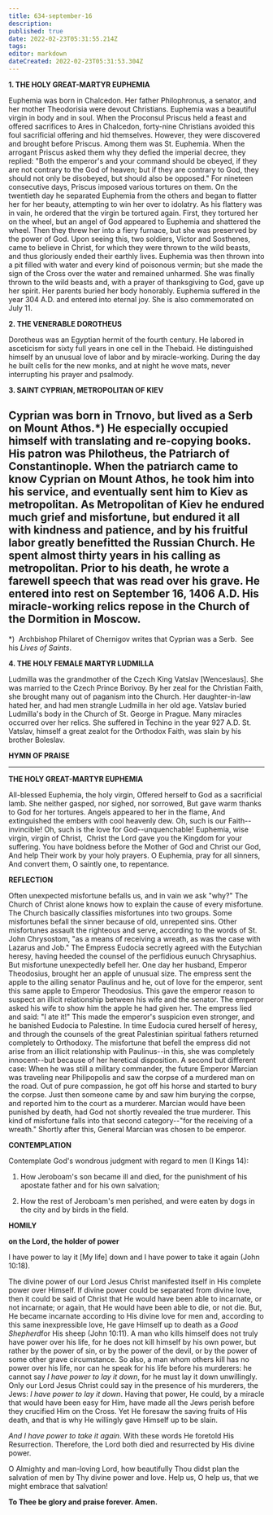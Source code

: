 ```yaml
---
title: 634-september-16
description: 
published: true
date: 2022-02-23T05:31:55.214Z
tags: 
editor: markdown
dateCreated: 2022-02-23T05:31:53.304Z
---
```



**1. THE HOLY GREAT-MARTYR EUPHEMIA**

Euphemia was born in Chalcedon. Her father Philophronus, a senator, and her mother Theodorisia were devout Christians. Euphemia was a beautiful virgin in body and in soul. When the Proconsul Priscus held a feast and offered sacrifices to Ares in Chalcedon, forty-nine Christians avoided this foul sacrificial offering and hid themselves. However, they were discovered and brought before Priscus. Among them was St. Euphemia. When the arrogant Priscus asked them why they defied the imperial decree, they replied: "Both the emperor's and your command should be obeyed, if they are not contrary to the God of heaven; but if they are contrary to God, they should not only be disobeyed, but should also be opposed." For nineteen consecutive days, Priscus imposed various tortures on them. On the twentieth day he separated Euphemia from the others and began to flatter her for her beauty, attempting to win her over to idolatry. As his flattery was in vain, he ordered that the virgin be tortured again. First, they tortured her on the wheel, but an angel of God appeared to Euphemia and shattered the wheel. Then they threw her into a fiery furnace, but she was preserved by the power of God. Upon seeing this, two soldiers, Victor and Sosthenes, came to believe in Christ, for which they were thrown to the wild beasts, and thus gloriously ended their earthly lives. Euphemia was then thrown into a pit filled with water and every kind of poisonous vermin; but she made the sign of the Cross over the water and remained unharmed. She was finally thrown to the wild beasts and, with a prayer of thanksgiving to God, gave up her spirit. Her parents buried her body honorably. Euphemia suffered in the year 304 A.D. and entered into eternal joy. She is also commemorated on July 11.

**2. THE VENERABLE DOROTHEUS**

Dorotheus was an Egyptian hermit of the fourth century. He labored in asceticism for sixty full years in one cell in the Thebaid. He distinguished himself by an unusual love of labor and by miracle-working. During the day he built cells for the new monks, and at night he wove mats, never interrupting his prayer and psalmody.

**3. SAINT CYPRIAN, METROPOLITAN OF KIEV**

Cyprian was born in Trnovo, but lived as a Serb on Mount Athos.*) He especially occupied himself with translating and re-copying books. His patron was Philotheus, the Patriarch of Constantinople. When the patriarch came to know Cyprian on Mount Athos, he took him into his service, and eventually sent him to Kiev as metropolitan. As Metropolitan of Kiev he endured much grief and misfortune, but endured it all with kindness and patience, and by his fruitful labor greatly benefitted the Russian Church. He spent almost thirty years in his calling as metropolitan. Prior to his death, he wrote a farewell speech that was read over his grave. He entered into rest on September 16, 1406 A.D. His miracle-working relics repose in the Church of the Dormition in Moscow.
--------------------
*)  Archbishop Philaret of Chernigov writes that Cyprian was a Serb.  See his *Lives of Saints*.

**4. THE HOLY FEMALE MARTYR LUDMILLA**

Ludmilla was the grandmother of the Czech King Vatslav [Wenceslaus]. She was married to the Czech Prince Borivoy. By her zeal for the Christian Faith, she brought many out of paganism into the Church. Her daughter-in-law hated her, and had men strangle Ludmilla in her old age. Vatslav buried Ludmilla's body in the Church of St. George in Prague. Many miracles occurred over her relics. She suffered in Techino in the year 927 A.D. St. Vatslav, himself a great zealot for the Orthodox Faith, was slain by his brother Boleslav.


**HYMN OF PRAISE**
****
**THE HOLY GREAT-MARTYR EUPHEMIA**

All-blessed Euphemia, the holy virgin,
Offered herself to God as a sacrificial lamb.
She neither gasped, nor sighed, nor sorrowed,
But gave warm thanks to God for her tortures.
Angels appeared to her in the flame,
And extinguished the embers with cool heavenly dew.
Oh, such is our Faith--invincible!
Oh, such is the love for God--unquenchable!
Euphemia, wise virgin, virgin of Christ, 
Christ the Lord gave you the Kingdom for your suffering.
You have boldness before the Mother of God and Christ our God,
And help Their work by your holy prayers.
O Euphemia, pray for all sinners,
And convert them, O saintly one, to repentance.


**REFLECTION**


Often unexpected misfortune befalls us, and in vain we ask "why?" The Church of Christ alone knows how to explain the cause of every misfortune. The Church basically classifies misfortunes into two groups. Some misfortunes befall the sinner because of old, unrepented sins. Other misfortunes assault the righteous and serve, according to the words of St. John Chrysostom, "as a means of receiving a wreath, as was the case with Lazarus and Job." The Empress Eudocia secretly agreed with the Eutychian heresy, having heeded the counsel of the perfidious eunuch Chrysaphius. But misfortune unexpectedly befell her. One day her husband, Emperor Theodosius, brought her an apple of unusual size. The empress sent the apple to the ailing senator Paulinus and he, out of love for the emperor, sent this same apple to Emperor Theodosius. This gave the emperor reason to suspect an illicit relationship between his wife and the senator. The emperor asked his wife to show him the apple he had given her. The empress lied and said: "I ate it!" This made the emperor's suspicion even stronger, and he banished Eudocia to Palestine. In time Eudocia cured herself of heresy, and through the counsels of the great Palestinian spiritual fathers returned completely to Orthodoxy. The misfortune that befell the empress did not arise from an illicit relationship with Paulinus--in this, she was completely innocent--but because of her heretical disposition. A second but different case: When he was still a military commander, the future Emperor Marcian was traveling near Philipopolis and saw the corpse of a murdered man on the road. Out of pure compassion, he got off his horse and started to bury the corpse. Just then someone came by and saw him burying the corpse, and reported him to the court as a murderer. Marcian would have been punished by death, had God not shortly revealed the true murderer. This kind of misfortune falls into that second category--"for the receiving of a wreath." Shortly after this, General Marcian was chosen to be emperor.



**CONTEMPLATION**

Contemplate God's wondrous judgment with regard to men (I Kings 14):

1.  How Jeroboam's son became ill and died, for the punishment of his apostate father and for his own salvation;

1.  How the rest of Jeroboam's men perished, and were eaten by dogs in the city and by birds in the field.



**HOMILY**

**on the Lord, the holder of power**

I have power to lay it [My life] down and I have power to take it again (John 10:18).

The divine power of our Lord Jesus Christ manifested itself in His complete power over Himself. If divine power could be separated from divine love, then it could be said of Christ that He would have been able to incarnate, or not incarnate; or again, that He would have been able to die, or not die. But, He became incarnate according to His divine love for men and, according to this same inexpressible love, He gave Himself up to death as a *Good Shepherd*for His sheep (John 10:11). A man who kills himself does not truly have power over his life, for he does not kill himself by his own power, but rather by the power of sin, or by the power of the devil, or by the power of some other grave circumstance. So also, a man whom others kill has no power over his life, nor can he speak for his life before his murderers: he cannot say *I have power to lay it down*, for he must lay it down unwillingly. Only our Lord Jesus Christ could say in the presence of his murderers, the Jews: *I have power to lay it down*. Having that power, He could, by a miracle that would have been easy for Him, have made all the Jews perish before they crucified Him on the Cross. Yet He foresaw the saving fruits of His death, and that is why He willingly gave Himself up to be slain.

*And I have power to take it again*. With these words He foretold His Resurrection. Therefore, the Lord both died and resurrected by His divine power.

O Almighty and man-loving Lord, how beautifully Thou didst plan the salvation of men by Thy divine power and love. Help us, O help us, that we might embrace that salvation!

**To Thee be glory and praise forever. Amen.**
